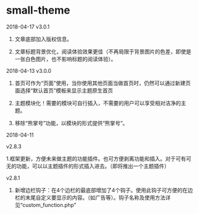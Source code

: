 # small-theme

2018-04-17
v3.0.1
1. 文章底部加入版权信息。

2. 文章标题背景优化，阅读体验效果更佳（不再局限于背景图片的色差，即使是一张白色图片，也不影响标题的阅读体验）。


2018-04-13
v3.0.0
1. 首页可作为“页面”使用，当你使用其他页面当做首页时，仍然可以通过新建页面选择“默认首页”模板来显示主题原生首页

2. 主题模块化！需要的模块可自行插入，不需要的用户可以享受相对洁净的主题。

3. 移除“熊掌号”功能，以模块的形式提供“熊掌号”。 

2018-04-11

v2.8.3

1.框架更新，方便未来做主题的功能插件。也可方便剥离功能和插入。对于可有可无的功能，可以以主题插件的形式插入进去。（即将推出一个主题插件）

v2.8.1
1. 新增边栏钩子：在4个边栏的最底部增加了4个钩子。使用此钩子可方便的在边栏的末尾自定义要显示的内容。（如广告等）。钩子名称及使用方法详见“custom_function.php”
